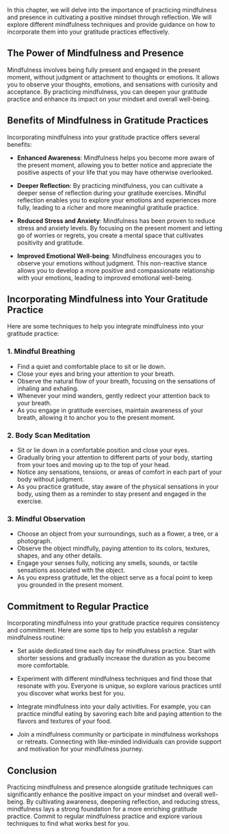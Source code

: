 
In this chapter, we will delve into the importance of practicing mindfulness and presence in cultivating a positive mindset through reflection. We will explore different mindfulness techniques and provide guidance on how to incorporate them into your gratitude practices effectively.

The Power of Mindfulness and Presence
-------------------------------------

Mindfulness involves being fully present and engaged in the present moment, without judgment or attachment to thoughts or emotions. It allows you to observe your thoughts, emotions, and sensations with curiosity and acceptance. By practicing mindfulness, you can deepen your gratitude practice and enhance its impact on your mindset and overall well-being.

**Benefits of Mindfulness in Gratitude Practices**
--------------------------------------------------

Incorporating mindfulness into your gratitude practice offers several benefits:

* **Enhanced Awareness**: Mindfulness helps you become more aware of the present moment, allowing you to better notice and appreciate the positive aspects of your life that you may have otherwise overlooked.

* **Deeper Reflection**: By practicing mindfulness, you can cultivate a deeper sense of reflection during your gratitude exercises. Mindful reflection enables you to explore your emotions and experiences more fully, leading to a richer and more meaningful gratitude practice.

* **Reduced Stress and Anxiety**: Mindfulness has been proven to reduce stress and anxiety levels. By focusing on the present moment and letting go of worries or regrets, you create a mental space that cultivates positivity and gratitude.

* **Improved Emotional Well-being**: Mindfulness encourages you to observe your emotions without judgment. This non-reactive stance allows you to develop a more positive and compassionate relationship with your emotions, leading to improved emotional well-being.

**Incorporating Mindfulness into Your Gratitude Practice**
----------------------------------------------------------

Here are some techniques to help you integrate mindfulness into your gratitude practice:

### 1. Mindful Breathing

* Find a quiet and comfortable place to sit or lie down.
* Close your eyes and bring your attention to your breath.
* Observe the natural flow of your breath, focusing on the sensations of inhaling and exhaling.
* Whenever your mind wanders, gently redirect your attention back to your breath.
* As you engage in gratitude exercises, maintain awareness of your breath, allowing it to anchor you to the present moment.

### 2. Body Scan Meditation

* Sit or lie down in a comfortable position and close your eyes.
* Gradually bring your attention to different parts of your body, starting from your toes and moving up to the top of your head.
* Notice any sensations, tensions, or areas of comfort in each part of your body without judgment.
* As you practice gratitude, stay aware of the physical sensations in your body, using them as a reminder to stay present and engaged in the exercise.

### 3. Mindful Observation

* Choose an object from your surroundings, such as a flower, a tree, or a photograph.
* Observe the object mindfully, paying attention to its colors, textures, shapes, and any other details.
* Engage your senses fully, noticing any smells, sounds, or tactile sensations associated with the object.
* As you express gratitude, let the object serve as a focal point to keep you grounded in the present moment.

**Commitment to Regular Practice**
----------------------------------

Incorporating mindfulness into your gratitude practice requires consistency and commitment. Here are some tips to help you establish a regular mindfulness routine:

* Set aside dedicated time each day for mindfulness practice. Start with shorter sessions and gradually increase the duration as you become more comfortable.

* Experiment with different mindfulness techniques and find those that resonate with you. Everyone is unique, so explore various practices until you discover what works best for you.

* Integrate mindfulness into your daily activities. For example, you can practice mindful eating by savoring each bite and paying attention to the flavors and textures of your food.

* Join a mindfulness community or participate in mindfulness workshops or retreats. Connecting with like-minded individuals can provide support and motivation for your mindfulness journey.

**Conclusion**
--------------

Practicing mindfulness and presence alongside gratitude techniques can significantly enhance the positive impact on your mindset and overall well-being. By cultivating awareness, deepening reflection, and reducing stress, mindfulness lays a strong foundation for a more enriching gratitude practice. Commit to regular mindfulness practice and explore various techniques to find what works best for you.

